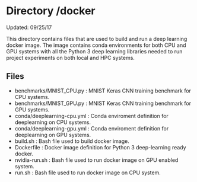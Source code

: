 # Directory /docker
Updated: 09/25/17

This directory contains files that are used to build and run a deep learning
docker image. The image contains conda environments for both CPU and GPU systems
with all the Python 3 deep learning libraries needed to run project experiments
on both local and HPC systems.

## Files

- benchmarks/MNIST_CPU.py : MNIST Keras CNN training benchmark for CPU systems.
- benchmarks/MNIST_GPU.py : MNIST Keras CNN training benchmark for GPU systems.
- conda/deeplearning-cpu.yml : Conda enviroment definition for deeplearning on CPU systems.
- conda/deeplearning-gpu.yml : Conda enviroment definition for deeplearning on GPU systems.
- build.sh : Bash file used to build docker image.
- Dockerfile : Docker image definition for Python 3 deep-learning ready docker.
- nvidia-run.sh : Bash file used to run docker image on GPU enabled system.
- run.sh : Bash file used to run docker image on CPU system.
